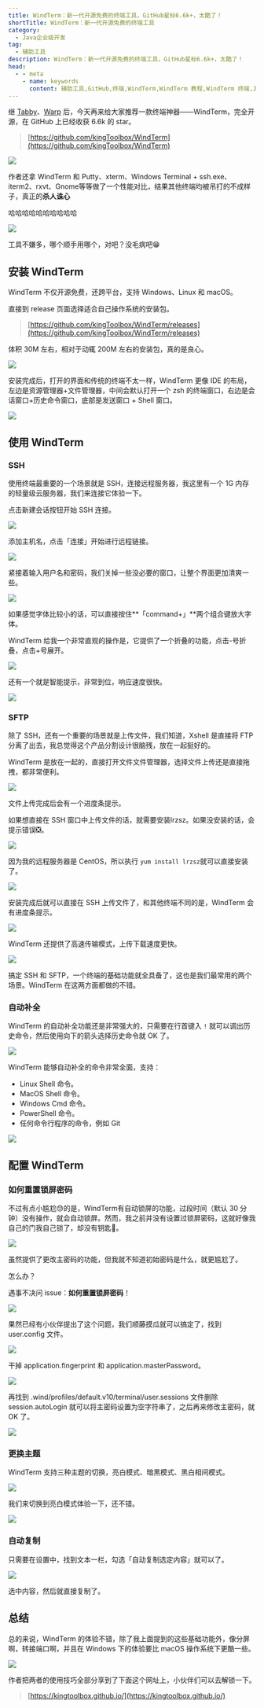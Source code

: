 ```yaml
---
title: WindTerm：新一代开源免费的终端工具，GitHub星标6.6k+，太酷了！
shortTitle: WindTerm：新一代开源免费的终端工具
category:
  - Java企业级开发
tag:
  - 辅助工具
description: WindTerm：新一代开源免费的终端工具，GitHub星标6.6k+，太酷了！
head:
  - - meta
    - name: keywords
      content: 辅助工具,GitHub,终端,WindTerm,WindTerm 教程,WindTerm 终端,Java企业级开发
---
```


继 [Tabby](https://tobebetterjavaer.com/tool/tabby.html)、[Warp](https://tobebetterjavaer.com/tool/warp.html) 后，今天再来给大家推荐一款终端神器——WindTerm，完全开源，在 GitHub 上已经收获 6.6k 的 star。

>[https://github.com/kingToolbox/WindTerm](https://github.com/kingToolbox/WindTerm)

![](http://cdn.tobebetterjavaer.com/tobebetterjavaer/images/tool/windterm-5220349e-fb8b-41c8-94c7-9d37b0eeaa82.png)

作者还拿 WindTerm 和 Putty、xterm、Windows Terminal + ssh.exe、iterm2、rxvt、Gnome等等做了一个性能对比，结果其他终端均被吊打的不成样子，真正的**杀人诛心**

哈哈哈哈哈哈哈哈哈哈


![](http://cdn.tobebetterjavaer.com/tobebetterjavaer/images/tool/windterm-d2958336-7d9b-46a5-9fd4-224b195dba03.png)

工具不嫌多，哪个顺手用哪个，对吧？没毛病吧😁


## 安装 WindTerm

WindTerm 不仅开源免费，还跨平台，支持 Windows、Linux 和 macOS。

直接到 release 页面选择适合自己操作系统的安装包。

>[https://github.com/kingToolbox/WindTerm/releases](https://github.com/kingToolbox/WindTerm/releases)

体积 30M 左右，相对于动辄 200M 左右的安装包，真的是良心。

![](http://cdn.tobebetterjavaer.com/tobebetterjavaer/images/tool/windterm-f7abe795-d43b-4f53-93a5-e59241d45930.png)

安装完成后，打开的界面和传统的终端不太一样，WindTerm 更像 IDE 的布局，左边是资源管理器+文件管理器，中间会默认打开一个 zsh 的终端窗口，右边是会话窗口+历史命令窗口，底部是发送窗口 + Shell 窗口。

![](http://cdn.tobebetterjavaer.com/tobebetterjavaer/images/tool/windterm-28d20f75-c5d0-47bf-96db-a2f470f03c42.png)

## 使用 WindTerm

### SSH

使用终端最重要的一个场景就是 SSH，连接远程服务器，我这里有一个 1G 内存的轻量级云服务器，我们来连接它体验一下。

点击新建会话按钮开始 SSH 连接。


![](http://cdn.tobebetterjavaer.com/tobebetterjavaer/images/tool/windterm-21565ed0-90d8-466f-b505-d1d2f58388be.png)

添加主机名，点击「连接」开始进行远程链接。


![](http://cdn.tobebetterjavaer.com/tobebetterjavaer/images/tool/windterm-fec8d31e-aa33-4d5e-b0c0-4c7f09ea208b.png)

紧接着输入用户名和密码，我们关掉一些没必要的窗口，让整个界面更加清爽一些。


![](http://cdn.tobebetterjavaer.com/tobebetterjavaer/images/tool/windterm-aae1b222-c6da-4285-8efe-e87e5cc66702.png)

如果感觉字体比较小的话，可以直接按住**「command+」**两个组合键放大字体。

WindTerm 给我一个非常直观的操作是，它提供了一个折叠的功能，点击-号折叠，点击+号展开。


![](http://cdn.tobebetterjavaer.com/tobebetterjavaer/images/tool/windterm-e3415e9c-d002-4492-af9d-83b02e87c7d8.png)

还有一个就是智能提示，非常到位，响应速度很快。

![](http://cdn.tobebetterjavaer.com/tobebetterjavaer/images/tool/windterm-a34d2157-3a5d-4afa-a5c4-2cc323244c4f.png)


### SFTP

除了 SSH，还有一个重要的场景就是上传文件，我们知道，Xshell 是直接将 FTP 分离了出去，我总觉得这个产品分割设计很脑残，放在一起挺好的。

WindTerm 是放在一起的，直接打开文件文件管理器，选择文件上传还是直接拖拽，都非常便利。


![](http://cdn.tobebetterjavaer.com/tobebetterjavaer/images/tool/windterm-e23d187e-9d67-4e6a-9b22-e9a3a0e459a5.png)

文件上传完成后会有一个进度条提示。

如果想直接在 SSH 窗口中上传文件的话，就需要安装lrzsz。如果没安装的话，会提示错误❎。


![](http://cdn.tobebetterjavaer.com/tobebetterjavaer/images/tool/windterm-3eb27b2e-ba98-44f2-8ec3-4ec86e9f62d1.png)

因为我的远程服务器是 CentOS，所以执行 `yum install lrzsz`就可以直接安装了。

![](http://cdn.tobebetterjavaer.com/tobebetterjavaer/images/tool/windterm-c6f757b9-a6e0-4bd9-beef-9ce501cbdf41.png)

安装完成后就可以直接在 SSH 上传文件了，和其他终端不同的是，WindTerm 会有进度条提示。

![](http://cdn.tobebetterjavaer.com/tobebetterjavaer/images/tool/windterm-ee7b8acf-6e39-42d7-ab92-bf8e24243c38.png)

WindTerm 还提供了高速传输模式，上传下载速度更快。

![](http://cdn.tobebetterjavaer.com/tobebetterjavaer/images/tool/windterm-f2315d1b-d6c9-4eff-8470-2088cff6cd05.png)


搞定 SSH 和 SFTP，一个终端的基础功能就全具备了，这也是我们最常用的两个场景。WindTerm 在这两方面都做的不错。

### 自动补全

WindTerm 的自动补全功能还是非常强大的，只需要在行首键入 `!` 就可以调出历史命令，然后使用向下的箭头选择历史命令就 OK 了。


![](http://cdn.tobebetterjavaer.com/tobebetterjavaer/images/tool/windterm-838a4711-4e09-46d7-a0d5-99e302889d27.png)

WindTerm 能够自动补全的命令非常全面，支持：

- Linux Shell 命令。
- MacOS Shell 命令。
- Windows Cmd 命令。
- PowerShell 命令。
- 任何命令行程序的命令，例如 Git


![](http://cdn.tobebetterjavaer.com/tobebetterjavaer/images/tool/windterm-62b525bf-c4c6-4e3a-b313-884c945809e3.png)



## 配置 WindTerm

### 如何重置锁屏密码

不过有点小尴尬😓的是，WindTerm有自动锁屏的功能，过段时间（默认 30 分钟）没有操作，就会自动锁屏。然而，我之前并没有设置过锁屏密码，这就好像我自己的门我自己锁了，却没有钥匙🔑。


![](http://cdn.tobebetterjavaer.com/tobebetterjavaer/images/tool/windterm-17017bd4-4da6-41f5-bf48-2b056dbfe258.png)

虽然提供了更改主密码的功能，但我就不知道初始密码是什么，就更尴尬了。

怎么办？

遇事不决问 issue：**如何重置锁屏密码**！



![](http://cdn.tobebetterjavaer.com/tobebetterjavaer/images/tool/windterm-759ffc3b-0119-4a2b-bce5-68c7f8612b31.png)


果然已经有小伙伴提出了这个问题，我们顺藤摸瓜就可以搞定了，找到 user.config 文件。


![](http://cdn.tobebetterjavaer.com/tobebetterjavaer/images/tool/windterm-f4a8b033-5d77-4361-935e-66c210e67690.png)

干掉 application.fingerprint 和 application.masterPassword。


![](http://cdn.tobebetterjavaer.com/tobebetterjavaer/images/tool/windterm-4cd13932-07a3-4696-9752-265ed76c4463.png)

再找到 .wind/profiles/default.v10/terminal/user.sessions 文件删除 session.autoLogin 就可以将主密码设置为空字符串了，之后再来修改主密码，就 OK 了。

![](http://cdn.tobebetterjavaer.com/tobebetterjavaer/images/tool/windterm-21423050-3de4-4afe-9e4a-0b073c4f6504.png)

### 更换主题

WindTerm 支持三种主题的切换，亮白模式、暗黑模式、黑白相间模式。

![](http://cdn.tobebetterjavaer.com/tobebetterjavaer/images/tool/windterm-6b123b12-903e-4040-86e6-95162df4aa09.png)

我们来切换到亮白模式体验一下，还不错。

![](http://cdn.tobebetterjavaer.com/tobebetterjavaer/images/tool/windterm-a18114a4-17d5-4f83-b96d-f9007d67e560.png)

### 自动复制

只需要在设置中，找到文本一栏，勾选「自动复制选定内容」就可以了。

![](http://cdn.tobebetterjavaer.com/tobebetterjavaer/images/tool/windterm-fd333685-e76e-434c-832e-2f2b594dfd35.png)

选中内容，然后就直接复制了。

## 总结

总的来说，WindTerm 的体验不错，除了我上面提到的这些基础功能外，像分屏啊，转接端口啊，并且在 Windows 下的体验要比 macOS 操作系统下更酷一些。


![](http://cdn.tobebetterjavaer.com/tobebetterjavaer/images/tool/windterm-201419f5-0097-4fe2-b24f-3d35c25c18d0.png)


作者把两者的使用技巧全部分享到了下面这个网址上，小伙伴们可以去解锁一下。

>[https://kingtoolbox.github.io/](https://kingtoolbox.github.io/)

  
